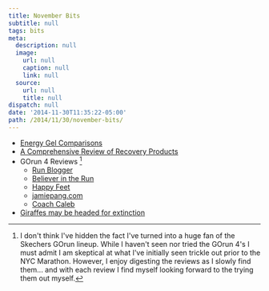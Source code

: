 ```yaml
---
title: November Bits
subtitle: null
tags: bits
meta:
  description: null
  image:
    url: null
    caption: null
    link: null
  source:
    url: null
    title: null
dispatch: null
date: '2014-11-30T11:35:22-05:00'
path: /2014/11/30/november-bits/
---
```


* [Energy Gel Comparisons][gel]
* [A Comprehensive Review of Recovery Products][recovery]
* GOrun 4 Reviews [^goRUN]
  * [Run Blogger][rb]
  * [Believer in the Run][bir]
  * [Happy Feet][hf]
  * [jamiepang.com][jp]
  * [Coach Caleb][cc]
* [Giraffes may be headed for extinction][giraffes]

[^goRUN]: I don't think I've hidden the fact I've turned into a huge fan of the Skechers GOrun lineup. While I haven't seen nor tried the GOrun 4's I must admit I am skeptical at what I've initially seen trickle out prior to the NYC Marathon. However, I enjoy digesting the reviews as I slowly find them... and with each review I find myself looking forward to the trying them out myself.


[gel]: http://www.energygelcentral.com/energy-gel-basics/energy-gel-comparisons
[recovery]: http://www.ultrarunning.com/features/health-and-nutrition/a-comprehensive-review-of-recovery-products/

[hf]: http://happiefeet.blogspot.com/2014/11/skechers-gorun-4-initial-review.html "Skechers GOrun 4: Initial Review"
[bir]: http://www.believeintherun.com/index.php/2014/11/22/skechers-gorun-4-review/ "Skechers GOrun 4 Running Shoe Review"
[rb]: http://runblogger.com/2014/10/skechers-gorun-4-review-a-great-update.html "Skechers GoRun 4 Review: A Great Update"
[jp]: http://www.jamiepang.com/blog/2014/11/28/first-impressions-skechers-gorun-4-gorun-ride-4-and-gomeb-speed-3/ "First Impressions: Skechers GORun 4, GORun Ride 4 and GOMeb Speed 3"
[cc]: http://www.coachcaleb.com/training/tips/video-review-skechers-gorun-4-and-gomeb-speed-3 "VIDEO Review: Skechers GOrun 4 and GOMeb Speed 3"

[giraffes]: http://www.salon.com/2014/11/27/giraffes_may_be_headed_for_extinction_partner/

[warehouse]: http://www.runningwarehouse.com/Skechers_GoRun_4/descpage-SKGR4M1.html

